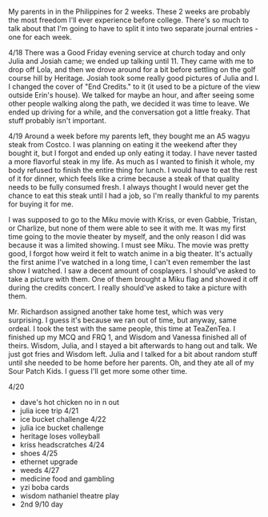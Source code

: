 My parents in in the Philippines for 2 weeks. These 2 weeks are probably the most freedom I'll ever experience before college. There's so much to talk about that I'm going to have to split it into two separate journal entries - one for each week.

4/18
There was a Good Friday evening service at church today and only Julia and Josiah came; we ended up talking until 11. They came with me to drop off Lola, and then we drove around for a bit before settling on the golf course hill by Heritage. Josiah took some really good pictures of Julia and I. I changed the cover of "End Credits." to it (it used to be a picture of the view outside Erin's house). We talked for maybe an hour, and after seeing some other people walking along the path, we decided it was time to leave. We ended up driving for a while, and the conversation got a little freaky. That stuff probably isn't important.

4/19
Around a week before my parents left, they bought me an A5 wagyu steak from Costco. I was planning on eating it the weekend after they bought it, but I forgot and ended up only eating it today. I have never tasted a more flavorful steak in my life. As much as I wanted to finish it whole, my body refused to finish the entire thing for lunch. I would have to eat the rest of it for dinner, which feels like a crime because a steak of that quality needs to be fully consumed fresh. I always thought I would never get the chance to eat this steak until I had a job, so I'm really thankful to my parents for buying it for me.

I was supposed to go to the Miku movie with Kriss, or even Gabbie, Tristan, or Charlize, but none of them were able to see it with me. It was my first time going to the movie theater by myself, and the only reason I did was because it was a limited showing. I must see Miku. The movie was pretty good, I forgot how weird it felt to watch anime in a big theater. It's actually the first anime I've watched in a long time, I can't even remember the last show I watched. I saw a decent amount of cosplayers. I should've asked to take a picture with them. One of them brought a Miku flag and showed it off during the credits concert. I really should've asked to take a picture with them.

Mr. Richardson assigned another take home test, which was very surprising. I guess it's because we ran out of time, but anyway, same ordeal. I took the test with the same people, this time at TeaZenTea. I finished up my MCQ and FRQ 1, and Wisdom and Vanessa finished all of theirs. Wisdom, Julia, and I stayed a bit afterwards to hang out and talk. We just got fries and Wisdom left. Julia and I talked for a bit about random stuff until she needed to be home before her parents. Oh, and they ate all of my Sour Patch Kids. I guess I'll get more some other time.

4/20


- dave's hot chicken no in n out
- julia icee trip
4/21
- ice bucket challenge
4/22
- julia ice bucket challenge
- heritage loses volleyball
- kriss headscratches
4/24
- shoes
4/25
- ethernet upgrade
- weeds
4/27
- medicine food and gambling
- yzi boba cards
- wisdom nathaniel theatre play
- 2nd 9/10 day
